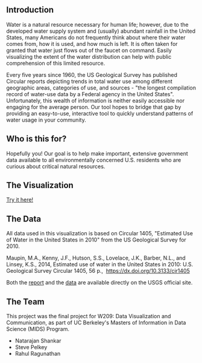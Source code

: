 ## Introduction

Water is a natural resource necessary for human life; however, due to the developed water supply system and (usually) abundant rainfall in the United States, many Americans do not frequently think about where their water comes from, how it is used, and how much is left. It is often taken for granted that water just flows out of the faucet on command. Easily visualizing the extent of the water distribution can help with public comprehension of this limited resource. 

Every five years since 1960, the US Geological Survey has published Circular reports depicting trends in total water use among different geographic areas, categories of use, and sources - "the longest compilation record of water-use data by a Federal agency in the United States". Unfortunately, this wealth of information is neither easily accessible nor engaging for the average person. Our tool hopes to bridge that gap by providing an easy-to-use, interactive tool to quickly understand patterns of water usage in your community.

## Who is this for?

Hopefully you! Our goal is to help make important, extensive government data available to all environmentally concerned U.S. residents who are curious about critical natural resources. 

## The Visualization

[Try it here!](integration2.html)

## The Data 

All data used in this visualization is based on Circular 1405, "Estimated Use of Water in the United States in 2010" from the US Geological Survey for 2010. 

Maupin, M.A., Kenny, J.F., Hutson, S.S., Lovelace, J.K., Barber, N.L., and Linsey, K.S., 2014, Estimated use of water in the United States in 2010: U.S. Geological Survey Circular 1405, 56 p., 
https://dx.doi.org/10.3133/cir1405

Both the [report](https://pubs.usgs.gov/circ/1405/) and the [data](https://water.usgs.gov/watuse/data/2010/) are available directly on the USGS  official site.

## The Team

This project was the final project for W209: Data Visualization and Communication, as part of UC Berkeley's Masters of Information in Data Science (MIDS) Program.

- Natarajan Shankar
- Steve Pelkey
- Rahul Ragunathan

